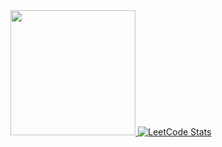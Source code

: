 <div align="center"> 
  <a href="https://github.com/anuraghazra/github-readme-stats#gh-dark-mode-only">
    <img height=200 src="https://github-readme-stats-git-masterrstaa-rickstaa.vercel.app/api?username=dani2221&show_icons=true&count_private=true&line_height=28&hide_border=true&card_width=450&include_all_commits=true&role=owner,collaborator&theme=dracula" />
  </a>
  <a href="https://leetcode.com/u/dani2221">
  <img src="https://leetcard.jacoblin.cool/dani2221?theme=dark&font=Noto%20Sans%20Phoenician" alt="LeetCode Stats" />
  </a>
</div>
